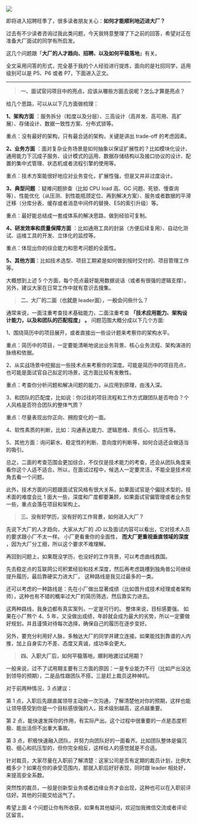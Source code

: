 **![](https://oscimg.oschina.net/oscnet/d6f0b9b8-7bb2-46d2-911e-7a7bdff0f0ba.jpg)**

即将进入招聘旺季了，很多读者朋友关心：**如何才能顺利地迈进大厂？**

过去有不少读者咨询过我此类问题，今天我特意整理了下之前的回答，希望对正在准备大厂面试的同学有所启发。

这几个问题跟「****大厂的人才趋向、招聘、以及如何平稳落地****」有关。

全文采用问答的形式，完全基于我的个人经验进行提炼，面向的是社招同学，适用级别可以是 P5、P6 或者 P7，下面进入正文。

---

> **一、面试官问项目中的亮点，应该从哪些方面去说呢？怎么才算是亮点？**

给几个思路，可以从以下几方面做梳理：  

**1、架构方面** ：服务拆分（粒度以及分层）、三高设计（高并发、高可用、高扩展）、存储设计、数据一致性方案、分布式锁等。

重点：没有最好的架构，只有最合适的架构，关键是讲出 trade-off 的考虑因素。

**2、业务方面** ：面对复杂业务场景是如何抽象以保证扩展性的？比如模块化设计、通用能力下沉成子服务、设计模式的运用、数据存储结构以及接口协议的设计、配置的集中式管理、状态机或者流程引擎的使用等。

重点：技术方案能很好地应对业务变化，扩展性强，但是又并非过度设计。

**3、典型问题** ：疑难问题排查（比如 CPU load 高、GC 问题、死锁、慢查询等）、性能优化（从压测、到性能瓶颈定位、再到解决方案）、服务或者数据的平滑迁移（分库分表、缓存或者消息中间件的替换、ES的索引升级）等。

重点：最好能总结成一套成体系的解决思路，做到经验可复制。

**4、研发效率和质量保障方面** ：比如通用工具的封装（方便后续复用）、自动化测试、运维工具的开发、立体化的监控等。

重点：体现出你的综合能力和思考问题的全面性。

**5、其他方面**：比如技术选型、项目工期紧是如何做到按时交付的、项目管理工作等。

大概想到上述 5 个方面，每个亮点最好能用数据说话（或者有很强的逻辑支撑）。另外，建议大家在日常工作中就有意识去搜集。

> ****二、大厂的二面（也就是 leader面），一般会问些什么？****

通常来说，一面注重考查技术基础能力，二面注重考查 **「技术应用能力、架构设计能力，以及和团队的匹配程度」** **。** 问题范围大概分成以下几个方面:

1、围绕简历中的项目展开，或者直接出一些设计题来考察你的架构水平。

重点：简历中的项目，一定要能清晰地说出业务背景、核心业务流程、架构演进的脉络和依据。

2、从实战场景中挖掘出一些技术点来考察你的深度。可能是简历中的项目亮点，也可能是面试官自己拟定的场景，这方面比较有发散性。

重点：考查你分析问题和解决问题的能力，从应用到原理，由浅入深。

3、和团队的匹配度，比如说：你过往的项目流程和工作方式跟团队是否吻合？个人风格是否符合团队的整体气质？  

重点：尽量表现出你正向、拥抱变化的一面。

4、软性素质的判断，比如：沟通表达能力、逻辑思维、责任心、抗压性等。

5、其他方面：询问薪水、稳定性的判断、意向度的判断等，如何合适还会做适当的吸引。

总之，二面的考查范围会更加综合，不仅仅是技术能力的考查，还会从团队角度来看你这个人适不适合。所以，在面试过程中，候选人一定要灵活，不能全是技术视角去看一个问题。

此外，技术方面的问题跟面试官风格有很大关系，如果面试官是个偏技术型的，技术面的难度会比 1 面大一些，深度和广度都要兼顾，如果面试官偏管理或者业务型一些，重点会落在项目和架构上。

> **三、没有好学历，没有好的工作背景，如何进入大厂？**

先说下大厂的人才趋向，大家从大厂的 JD 以及面试内容可以看出，它对技术人员的要求跟小厂不太一样。 小厂更看重你的全面性， **而大厂更重视垂直领域的深度** ，因为大厂分工细，所以这个要求不难理解。

再回到问题上，如果既没学历，也没好的工作背景，可以考虑曲线救国。

先去稳定点的互联网公司积累经验和技术深度，然后再考虑跳槽到独角兽公司继续提升履历，最后靠硬实力进大厂。 这种路线是我见过最多的一类。

还可以考虑的一种路线是：先在小厂做出显著成绩（比如晋升成技术经理或者架构师），这种也有不错的概率过大厂的简历筛选，然后靠实力进去。

这两种路线，我身边都有真实案列，一定是可行的。 整体来说，目标感要强。 如果在小厂熬个 4、5 年，又没做出成绩，年龄就会成为最大的劣势，所以一定要做好规划，并且谨慎对待每次选择，确保自己的履历在逐步变好。

另外，要充分利用好人脉，多触达大厂的同学并建立连接。如果能找到靠谱的人内推，加上自身实力不差、态度又真诚，成功率会更大。  

> **四、入职大厂后，如何平稳落地，顺利地渡过试用期？**

一般来说，过不了试用期主要有三方面的原因：一是专业能力不行（比如产出没达到领导的预期），二是品性跟团队不搭，三是赶上裁员这种神坑。

对于前两种情况，3 点建议：  

第 1 点，入职后先跟直属领导主动做一次沟通，了解清楚他对你的预期，这样也能让领导感受到你是一个目标感很强的人，技术级别越高，这点越重要。

第 2 点，能快速发挥你的作用，有实际产出。这个过程中很重要的一点是态度积极、能出活但不出重大事故。  

第 3 点，积极快速融入团队，并努力向团队好的一面看齐。比如团队整体是偏沉稳、细心和抗压型的，但你完全相反，这样给人的感觉就是不合适。

针对裁员，大家尽量在入职前了解清楚：这家公司是否有定期的裁员计划，比例大概多少？如果在你的承受范围内，那就入职后好好表现，同时跟 leader 相处好，来提高安全系数。  

突然性的裁员，一般是创新型业务或者边缘业务才会出现，这种也可以在入职前评估好。其他的只能交给运气了。

希望上面 4 个问题让你有所收获，如果有其他疑问，欢迎加我微信交流或者评论区留言。
